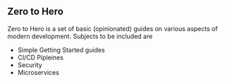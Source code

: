 ## Zero to Hero

Zero to Hero is a set of basic (opinionated) guides on various aspects of modern development. Subjects to be included are
* Simple Getting Started guides
* CI/CD Pipleines
* Security
* Microservices

